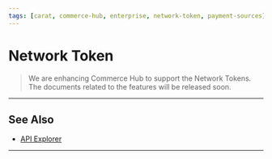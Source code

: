 ```yaml
---
tags: [carat, commerce-hub, enterprise, network-token, payment-sources]
---
```



# Network Token

<!-- theme : danger -->
>We are enhancing Commerce Hub to support the Network Tokens. The documents related to the features will be released soon.

---

## See Also

- [API Explorer](../api/?type=post&path=/payments/v1/charges)

---
